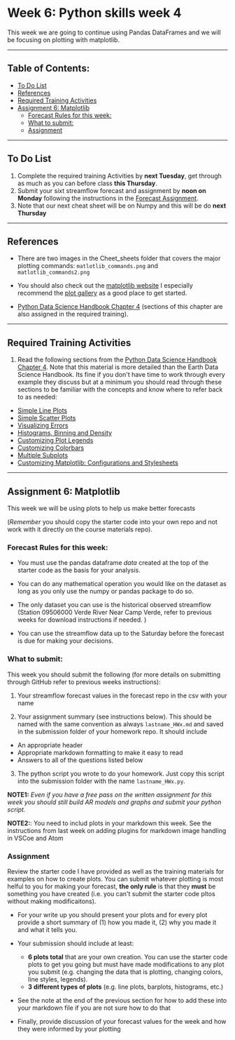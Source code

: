 # Week 6: Python skills week 4<!-- omit in toc -->
This week we are going to continue using Pandas DataFrames and we will be focusing on plotting with matplotlib.
____
## Table of Contents:<!-- omit in toc -->
- [To Do List](#to-do-list)
- [References](#references)
- [Required Training Activities](#required-training-activities)
- [Assignment 6: Matplotlib](#assignment-6-matplotlib)
  - [Forecast Rules for this week:](#forecast-rules-for-this-week)
  - [What to submit:](#what-to-submit)
  - [Assignment](#assignment)
___
## To Do List
1. Complete the required training Activities by **next Tuesday**, get through as much as you can before class **this Thursday**.
2. Submit your sixt streamflow forecast and assignment by **noon on Monday** following the instructions in the [ Forecast Assignment](#assignment).
3. Note that our next cheat sheet will be on Numpy and this will be do **next Thursday**

___
## References
- There are two images in the Cheet_sheets folder that covers the major plotting commands: `matlotlib_commands.png` and `matlotlib_commands2.png`

- You should also check out the [matplotlib website](https://matplotlib.org/) I especially recommend the [plot gallery](https://matplotlib.org/gallery/index.html) as a good place to get started.

- [Python Data Science Handbook Chapter 4](https://jakevdp.github.io/PythonDataScienceHandbook/) (sections of this chapter are also assigned in the required training).
___
## Required Training Activities
1.  Read the following sections from the [Python Data Science Handbook Chapter 4](ttps://jakevdp.github.io/PythonDataScienceHandbook/index.html). Note that this material is more detailed than the Earth Data Science Handbook. Its fine if you don't have time to work through every example they discuss but at a minimum you should read through these sections to be familiar with the concepts and know where to refer back to as needed:
  - [Simple Line Plots](https://jakevdp.github.io/PythonDataScienceHandbook/04.01-simple-line-plots.html)
  - [Simple Scatter Plots](https://jakevdp.github.io/PythonDataScienceHandbook/04.02-simple-scatter-plots.html)
  - [Visualizing  Errors](https://jakevdp.github.io/PythonDataScienceHandbook/04.03-errorbars.html)
  - [Histograms, Binning and Density](https://jakevdp.github.io/PythonDataScienceHandbook/04.05-histograms-and-binnings.html)
  - [Customizing  Plot Legends](https://jakevdp.github.io/PythonDataScienceHandbook/04.06-customizing-legends.html)
  - [Customizing Colorbars](https://jakevdp.github.io/PythonDataScienceHandbook/04.07-customizing-colorbars.html)
  - [Multiple Subplots](https://jakevdp.github.io/PythonDataScienceHandbook/04.08-multiple-subplots.html)
  - [Customizing  Matplotlib: Configurations and Stylesheets](https://jakevdp.github.io/PythonDataScienceHandbook/04.10-customizing-ticks.html)
___
## Assignment 6: Matplotlib
This week we will be using plots to help us make better forecasts

(*Remember* you should copy the starter code into your own repo and not work with it directly on the course materials repo).

### Forecast Rules for this week:
- You must use the pandas dataframe *data* created at the top of the starter code as the basis for your analysis.

- You can do any mathematical operation you would like on the dataset as long as you only use the numpy or pandas package to do so.  

- The only dataset you can use is the historical observed streamflow (Station 09506000 Verde River Near Camp Verde, refer to previous weeks for download instructions if needed. )

- You can use the streamflow data up to the Saturday before the forecast is due for making your decisions.

### What to submit:
This week you should submit the following (for more details on submitting through GitHub refer to previous weeks instructions):

1. Your streamflow forecast values in the forecast repo in the csv with your name

2. Your assignment summary (see instructions below). This should be named with the same convention  as always `lastname_HWx.md` and saved in the submission folder of your homework repo.  It should include
  - An appropriate header 
  - Appropriate markdown formatting to make it easy to read
  - Answers to all of the questions listed below

3. The python script you wrote to do your homework.  Just copy this script into the submission folder with the name `lastname_HWx.py`. 
  
**NOTE1:** *Even if you have a free pass on the written assignment for this week you should still build AR models and graphs and submit your python script.*

**NOTE2:**: You need to includ plots in your markdown this week. See the instructions from last week on adding plugins for markdown image handling in VSCoe and Atom 

### Assignment
Review the starter code I have provided as well as the training materials for examples on how to create plots. You can submit whatever plotting is most helful to you for making your forecast, **the only rule** is that they **must** be something you have created (i.e. you can't submit the starter code pltos without making modificaitons).

- For your write up you should present your plots and for every plot provide a short summary of (1) how you made it, (2) why you made it and what it tells you. 

- Your submission should include at least:
  - **6 plots total** that are your own creation. You can use the starter code plots to get you going but must have made modifications to any plot you submit (e.g. changing the data that is plotting, changing colors, line styles, legends). 
  - **3 different types of plots** (e.g. line plots, barplots, histograms, etc.) 

- See the note at the end of the previous section for how to add these into your markdown file if you are not sure how to do that

-  Finally, provide discussion of your forecast values for the week and how they were informed by your plotting
